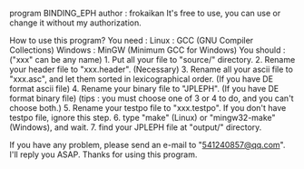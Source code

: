 program BINDING_EPH
author : frokaikan
It's free to use, you can use or change it without my authorization.

How to use this program?
    You need :
        Linux : GCC (GNU Compiler Collections) 
        Windows : MinGW (Minimum GCC for Windows)
    You should : ("xxx" can be any name)
        1. Put all your file to "source/" directory.
        2. Rename your header file to "xxx.header". (Necessary)
        3. Rename all your ascii file to "xxx.asc", and let them sorted in lexicographical order. (If you have DE format ascii file)
        4. Rename your binary file to "JPLEPH". (If you have DE format binary file)
        (tips : you must choose one of 3 or 4 to do, and you can't choose both.)
        5. Rename your testpo file to "xxx.testpo". If you don't have testpo file, ignore this step.
        6. type "make" (Linux) or "mingw32-make" (Windows), and wait.
        7. find your JPLEPH file at "output/" directory.
        
If you have any problem, please send an e-mail to "541240857@qq.com". I'll reply you ASAP.
Thanks for using this program.